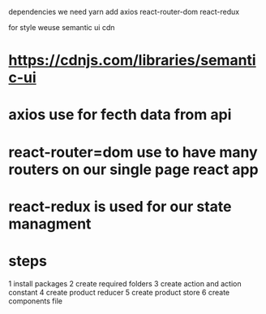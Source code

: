 dependencies we need
yarn add axios react-router-dom react-redux

for style weuse semantic ui cdn
# https://cdnjs.com/libraries/semantic-ui


# axios use for fecth data from api
# react-router=dom use to have many routers on our single page react app
# react-redux is used for our state managment



 # steps
 1 install packages
 2 create required folders
 3 create action and action constant
 4 create product reducer
 5 create product store
 6 create components file
